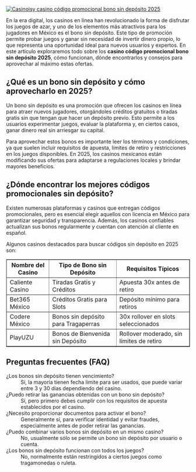 [![Casinoisy casino código promocional bono sin depósito 2025](https://123-caf.pages.dev/gitsignup.png)](https://vrmoo.ru/Bt82HjjY)

<p>En la era digital, los casinos en línea han revolucionado la forma de disfrutar los juegos de azar, y uno de los elementos más atractivos para los jugadores en México es el bono sin depósito. Este tipo de promoción permite probar juegos y ganar sin necesidad de invertir dinero propio, lo que representa una oportunidad ideal para nuevos usuarios y expertos. En este artículo exploraremos todo sobre los <strong>casino código promocional bono sin depósito 2025</strong>, cómo funcionan, dónde encontrarlos y consejos para aprovechar al máximo estas ofertas.</p>  <h2>¿Qué es un bono sin depósito y cómo aprovecharlo en 2025?</h2> <p>Un bono sin depósito es una promoción que ofrecen los casinos en línea para atraer nuevos jugadores, otorgándoles créditos gratuitos o tiradas gratis sin que tengan que hacer un depósito previo. Esto permite a los usuarios experimentar juegos, evaluar la plataforma y, en ciertos casos, ganar dinero real sin arriesgar su capital.</p> <p>Para aprovechar estos bonos es importante leer los términos y condiciones, ya que suelen incluir requisitos de apuesta, límites de retiro y restricciones en los juegos disponibles. En 2025, los casinos mexicanos están modificando sus ofertas para adaptarse a regulaciones locales y brindar mayores beneficios.</p>  <h2>¿Dónde encontrar los mejores códigos promocionales sin depósito?</h2> <p>Existen numerosas plataformas y casinos que entregan códigos promocionales, pero es esencial elegir aquellos con licencia en México para garantizar seguridad y transparencia. Además, los casinos confiables actualizan sus bonos regularmente y cuentan con atención al cliente en español.</p> <p>Algunos casinos destacados para buscar códigos sin depósito en 2025 son:</p>  <table border="1" cellpadding="5" cellspacing="0">   <thead>     <tr>       <th>Nombre del Casino</th>       <th>Tipo de Bono sin Depósito</th>       <th>Requisitos Típicos</th>     </tr>   </thead>   <tbody>     <tr>       <td>Caliente Casino</td>       <td>Tiradas Gratis y Créditos</td>       <td>Apuesta 30x antes de retiro</td>     </tr>     <tr>       <td>Bet365 México</td>       <td>Créditos Gratis para Slots</td>       <td>Depósito mínimo para retiros</td>     </tr>     <tr>       <td>Codere México</td>       <td>Bonos sin depósito para Tragaperras</td>       <td>30x rollover en slots seleccionados</td>     </tr>     <tr>       <td>PlayUZU</td>       <td>Bonos de Bienvenida sin Depósito</td>       <td>Rollover moderado, sin límites de retiro</td>     </tr>   </tbody> </table>  <h2>Preguntas frecuentes (FAQ)</h2> <dl>   <dt>¿Los bonos sin depósito tienen vencimiento?</dt>   <dd>Sí, la mayoría tienen fecha límite para ser usados, que puede variar entre 3 y 30 días dependiendo del casino.</dd>    <dt>¿Puedo retirar las ganancias obtenidas con un bono sin depósito?</dt>   <dd>Sí, pero primero debes cumplir con los requisitos de apuesta establecidos por el casino.</dd>    <dt>¿Necesito proporcionar documentos para activar el bono?</dt>   <dd>Generalmente sí, para verificar identidad y evitar fraudes, especialmente antes de poder retirar las ganancias.</dd>    <dt>¿Puedo combinar varios bonos sin depósito en un mismo casino?</dt>   <dd>No, usualmente sólo se permite un bono sin depósito por usuario o cuenta.</dd>    <dt>¿Los bonos sin depósito funcionan con todos los juegos?</dt>   <dd>No, normalmente están restringidos a ciertos juegos como tragamonedas o ruleta.</dd> </dl>